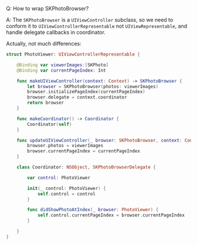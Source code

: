Q: How to wrap SKPhotoBrowser?

A: The `SKPhotoBrowser` is a `UIViewController` subclass, so we need to conform it 
  to `UIViewControllerRepresentable` not `UIViewRepresentable`, and handle delegate callbacks
  in coordinator.

Actually, not much differences:

```swift
struct PhotoViewer: UIViewControllerRepresentable {

    @Binding var viewerImages:[SKPhoto]
    @Binding var currentPageIndex: Int

    func makeUIViewController(context: Context) -> SKPhotoBrowser {
        let browser = SKPhotoBrowser(photos: viewerImages)
        browser.initializePageIndex(currentPageIndex)
        browser.delegate = context.coordinator
        return browser
    }

    func makeCoordinator() -> Coordinator {
        Coordinator(self)
    }

    func updateUIViewController(_ browser: SKPhotoBrowser, context: Context) {
        browser.photos = viewerImages
        browser.currentPageIndex = currentPageIndex
    }

    class Coordinator: NSObject, SKPhotoBrowserDelegate {

        var control: PhotoViewer

        init(_ control: PhotoViewer) {
            self.control = control
        }

        func didShowPhotoAtIndex(_ browser: PhotoViewer) {
            self.control.currentPageIndex = browser.currentPageIndex
        }

    }
}
```
